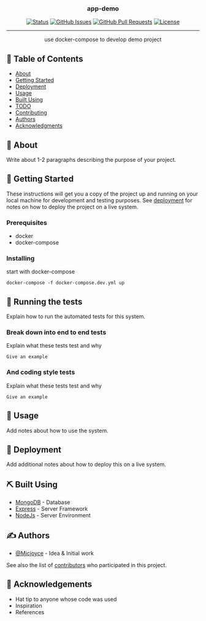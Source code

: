 <p align="center">
  <!-- <a href="" rel="noopener">
 <img width=200px height=200px src="https://i.imgur.com/6wj0hh6.jpg" alt="Project logo"></a> -->
</p>

<h3 align="center">app-demo</h3>

<div align="center">

[![Status](https://img.shields.io/badge/status-active-success.svg)]()
[![GitHub Issues](https://img.shields.io/github/issues/Micjoyce/app-demo.svg)](https://github.com/Micjoyce/app-demo.git/issues)
[![GitHub Pull Requests](https://img.shields.io/github/issues-pr/Micjoyce/app-demo.svg)](https://github.com/Micjoyce/app-demo.git/pulls)
[![License](https://img.shields.io/badge/license-MIT-blue.svg)](/LICENSE)

</div>

---

<p align="center">
    use docker-compose to develop demo project
    <br> 
</p>

## 📝 Table of Contents

- [About](#about)
- [Getting Started](#getting_started)
- [Deployment](#deployment)
- [Usage](#usage)
- [Built Using](#built_using)
- [TODO](../TODO.md)
- [Contributing](../CONTRIBUTING.md)
- [Authors](#authors)
- [Acknowledgments](#acknowledgement)

## 🧐 About <a name = "about"></a>

Write about 1-2 paragraphs describing the purpose of your project.

## 🏁 Getting Started <a name = "getting_started"></a>

These instructions will get you a copy of the project up and running on your local machine for development and testing purposes. See [deployment](#deployment) for notes on how to deploy the project on a live system.

### Prerequisites

- docker
- docker-compose

### Installing


start with docker-compose

```
docker-compose -f docker-compose.dev.yml up
```

## 🔧 Running the tests <a name = "tests"></a>

Explain how to run the automated tests for this system.

### Break down into end to end tests

Explain what these tests test and why

```
Give an example
```

### And coding style tests

Explain what these tests test and why

```
Give an example
```

## 🎈 Usage <a name="usage"></a>

Add notes about how to use the system.

## 🚀 Deployment <a name = "deployment"></a>

Add additional notes about how to deploy this on a live system.

## ⛏️ Built Using <a name = "built_using"></a>

- [MongoDB](https://www.mongodb.com/) - Database
- [Express](https://expressjs.com/) - Server Framework
- [NodeJs](https://nodejs.org/en/) - Server Environment

## ✍️ Authors <a name = "authors"></a>

- [@Micjoyce](https://github.com/Micjoyce) - Idea & Initial work

See also the list of [contributors](https://github.com/Micjoyce/app-demo.git/contributors) who participated in this project.

## 🎉 Acknowledgements <a name = "acknowledgement"></a>

- Hat tip to anyone whose code was used
- Inspiration
- References
